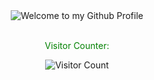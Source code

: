 <!-- "Hero" Header -->
<div align="center">
  <img src="https://github.com/BrunnerLivio/brunnerlivio/blob/master/images/welcome.png?raw=true" style="max-width: 100%;" alt="Welcome to my Github Profile" />
  <br />
  <br />
  
<!-- Footer -->

<div align="center">

<span style="color: green"> Visitor Counter: </span>
<br />

![Visitor Count](https://profile-counter.glitch.me/previdiguy/count.svg)

</div>
